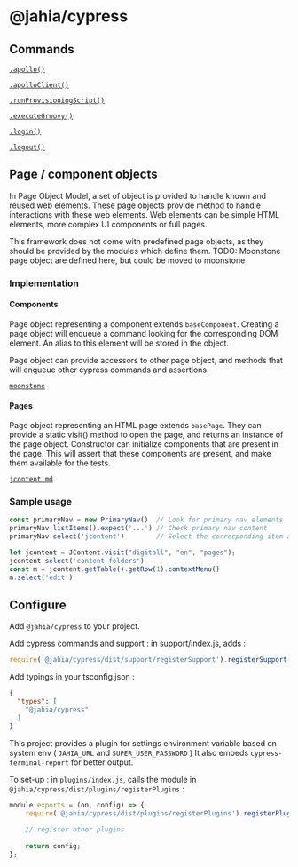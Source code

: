 # @jahia/cypress

## Commands

[`.apollo()`](./src/support/apollo/apollo.md)

[`.apolloClient()`](./src/support/apollo/apolloClient.md)

[`.runProvisioningScript()`](./src/support/provisioning/runProvisioningScript.md)

[`.executeGroovy()`](./src/support/provisioning/executeGroovy.md)

[`.login()`](./src/support/login.md)

[`.logout()`](./src/support/logout.md)

## Page / component objects

In Page Object Model, a set of object is provided to handle known and reused web elements. 
These page objects provide method to handle interactions with these web elements. 
Web elements can be simple HTML elements, more complex UI components or full pages. 

This framework does not come with predefined page objects, as they should be provided by the modules which define them.
TODO: Moonstone page object are defined here, but could be moved to moonstone

### Implementation

#### Components

Page object representing a component extends `baseComponent`. 
Creating a page object will enqueue a command looking for the corresponding DOM element. 
An alias to this element will be stored in the object.

Page object can provide accessors to other page object, and methods that will enqueue other cypress commands and assertions.

[`moonstone`](./src/page-object/moonstone)

#### Pages

Page object representing an HTML page extends `basePage`.
They can provide a static visit() method to open the page, and returns an instance of the page object.
Constructor can initialize components that are present in the page. This will assert that these components are present, and make them available for the tests.

[`jcontent.md`](./src/page-object/jcontent/jcontent.ts)

### Sample usage

```typescript
const primaryNav = new PrimaryNav()  // Look for primary nav elements 
primaryNav.listItems().expect('...') // Check primary nav content
primaryNav.select('jcontent')        // Select the corresponding item and click on it
```


```typescript
let jcontent = JContent.visit("digitall", "en", "pages");
jcontent.select('content-folders')
const m = jcontent.getTable().getRow(1).contextMenu()
m.select('edit')
```

## Configure

Add `@jahia/cypress` to your project.

Add cypress commands and support : in support/index.js, adds : 

```js
require('@jahia/cypress/dist/support/registerSupport').registerSupport()
```

Add typings in your tsconfig.json : 

```json
{
  "types": [
    "@jahia/cypress"
  ]
}
```

This project provides a plugin for settings environment variable based on system env ( `JAHIA_URL` and `SUPER_USER_PASSWORD` )
It also embeds `cypress-terminal-report` for better output.

To set-up : in `plugins/index.js`, calls the module in `@jahia/cypress/dist/plugins/registerPlugins` :

```js
module.exports = (on, config) => {
    require('@jahia/cypress/dist/plugins/registerPlugins').registerPlugins(on, config)
    
    // register other plugins
    
    return config;
};
```
